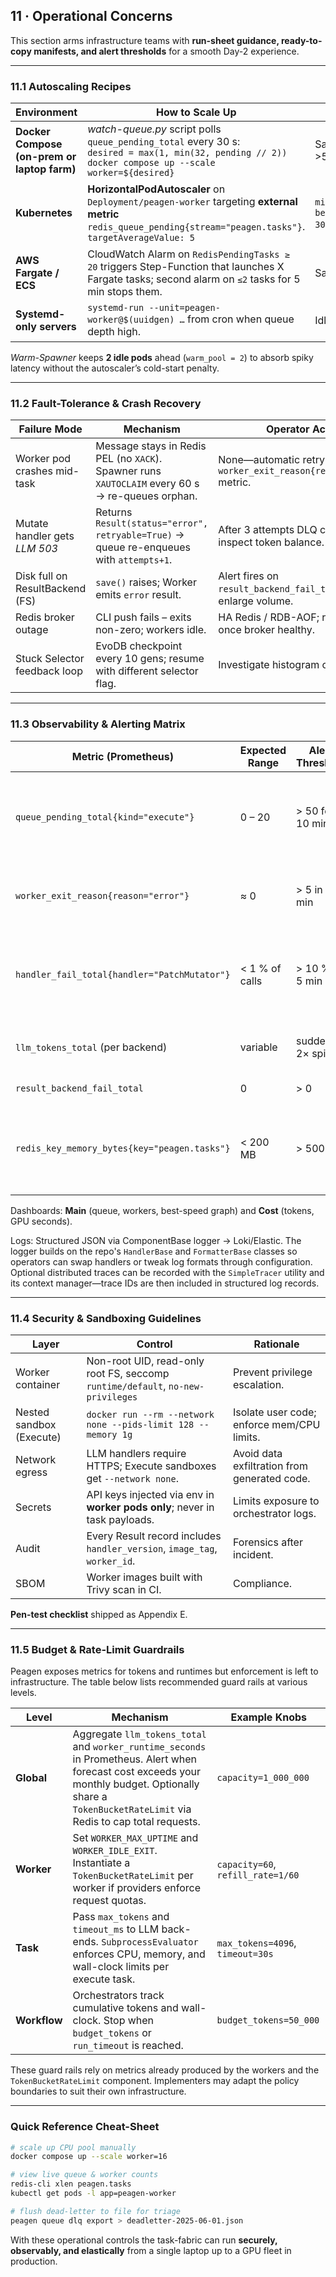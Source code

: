 ## 11 · Operational Concerns

This section arms infrastructure teams with **run-sheet guidance, ready-to-copy
manifests, and alert thresholds** for a smooth Day-2 experience.

---

### 11.1 Autoscaling Recipes

| Environment                                 | How to Scale Up                                                                                                                                                  | Idle Scale-Down                                                          | Notes                                        |
| ------------------------------------------- | ---------------------------------------------------------------------------------------------------------------------------------------------------------------- | ------------------------------------------------------------------------ | -------------------------------------------- |
| **Docker Compose (on-prem or laptop farm)** | *watch-queue.py* script polls `queue_pending_total` every 30 s:<br>`desired = max(1, min(32, pending // 2))`<br>`docker compose up --scale worker=${desired}`    | Same script drops replicas when `pending == 0` for >5 min.               | Simple, no additional services.              |
| **Kubernetes**                              | **HorizontalPodAutoscaler** on `Deployment/peagen-worker` targeting **external metric** `redis_queue_pending{stream="peagen.tasks"}`.<br>`targetAverageValue: 5` | `minReplicas: 0`,  `behavior.scaleDown.stabilizationWindowSeconds: 300`. | Pods exit after 10 min idle; HPA frees them. |
| **AWS Fargate / ECS**                       | CloudWatch Alarm on `RedisPendingTasks ≥ 20` triggers Step-Function that launches X Fargate tasks; second alarm on `≤2` tasks for 5 min stops them.              | Same alarm resets to 0 tasks.                                            | Serverless pay-per-second.                   |
| **Systemd-only servers**                    | `systemd-run --unit=peagen-worker@$(uuidgen) …` from cron when queue depth high.                                                                                 | Idle timer in unit file `StopWhenUnneeded=yes`.                          | Works without containers.                    |

*Warm-Spawner* keeps **2 idle pods** ahead (`warm_pool = 2`) to absorb spiky
latency without the autoscaler’s cold-start penalty.

---

### 11.2 Fault-Tolerance & Crash Recovery

| Failure Mode                    | Mechanism                                                                                           | Operator Action                                                          |
| ------------------------------- | --------------------------------------------------------------------------------------------------- | ------------------------------------------------------------------------ |
| Worker pod crashes mid-task     | Message stays in Redis PEL (no `XACK`).<br>Spawner runs `XAUTOCLAIM` every 60 s → re-queues orphan. | None—automatic retry. Check `worker_exit_reason{reason="error"}` metric. |
| Mutate handler gets *LLM 503*   | Returns `Result(status="error", retryable=True)` → queue re-enqueues with `attempts+1`.             | After 3 attempts DLQ captures; inspect token balance.                    |
| Disk full on ResultBackend (FS) | `save()` raises; Worker emits `error` result.                                                       | Alert fires on `result_backend_fail_total > 0`; enlarge volume.          |
| Redis broker outage             | CLI push fails – exits non-zero; workers idle.                                                      | HA Redis / RDB-AOF; restart CLI once broker healthy.                     |
| Stuck Selector feedback loop    | EvoDB checkpoint every 10 gens; resume with different selector flag.                                | Investigate histogram of buckets.                                        |

---

### 11.3 Observability & Alerting Matrix

| Metric (Prometheus)                          | Expected Range | Alert Threshold | Action                                                  |
| -------------------------------------------- | -------------- | --------------- | ------------------------------------------------------- |
| `queue_pending_total{kind="execute"}`        | 0 – 20         | > 50 for 10 min | Scale GPU workers; inspect tasks for high failure rate. |
| `worker_exit_reason{reason="error"}`         | ≈ 0            | > 5 in 10 min   | Look at pod logs; likely image or code bug.             |
| `handler_fail_total{handler="PatchMutator"}` | < 1 % of calls | > 10 % in 5 min | LLM outage or bad prompt; fallback to other backend.    |
| `llm_tokens_total` (per backend)             | variable       | sudden 2× spike | Verify routing weights; cost alert.                     |
| `result_backend_fail_total`                  | 0              | > 0             | Storage failure.                                        |
| `redis_key_memory_bytes{key="peagen.tasks"}` | < 200 MB       | > 500 MB        | Trim stream with `MAXLEN`; investigate consumer lag.    |

Dashboards: **Main** (queue, workers, best-speed graph) and **Cost** (tokens, GPU seconds).

Logs: Structured JSON via ComponentBase logger → Loki/Elastic.
The logger builds on the repo's `HandlerBase` and `FormatterBase` classes so
operators can swap handlers or tweak log formats through configuration.
Optional distributed traces can be recorded with the `SimpleTracer` utility and
its context manager—trace IDs are then included in structured log records.

---

### 11.4 Security & Sandboxing Guidelines

| Layer                    | Control                                                                         | Rationale                                    |
| ------------------------ | ------------------------------------------------------------------------------- | -------------------------------------------- |
| Worker container         | Non-root UID, read-only root FS, seccomp `runtime/default`, `no-new-privileges` | Prevent privilege escalation.                |
| Nested sandbox (Execute) | `docker run --rm --network none --pids-limit 128 --memory 1g`                   | Isolate user code; enforce mem/CPU limits.   |
| Network egress           | LLM handlers require HTTPS; Execute sandboxes get `--network none`.             | Avoid data exfiltration from generated code. |
| Secrets                  | API keys injected via env in **worker pods only**; never in task payloads.      | Limits exposure to orchestrator logs.        |
| Audit                    | Every Result record includes `handler_version`, `image_tag`, `worker_id`.       | Forensics after incident.                    |
| SBOM                     | Worker images built with Trivy scan in CI.                                      | Compliance.                                  |

**Pen-test checklist** shipped as Appendix E.


---


### 11.5 Budget & Rate-Limit Guardrails

Peagen exposes metrics for tokens and runtimes but enforcement is left to
infrastructure. The table below lists recommended guard rails at various
levels.

| Level | Mechanism | Example Knobs |
| ----- | --------- | ------------- |
| **Global** | Aggregate `llm_tokens_total` and `worker_runtime_seconds` in Prometheus. Alert when forecast cost exceeds your monthly budget. Optionally share a `TokenBucketRateLimit` via Redis to cap total requests. | `capacity=1_000_000` |
| **Worker** | Set `WORKER_MAX_UPTIME` and `WORKER_IDLE_EXIT`. Instantiate a `TokenBucketRateLimit` per worker if providers enforce request quotas. | `capacity=60`, `refill_rate=1/60` |
| **Task** | Pass `max_tokens` and `timeout_ms` to LLM back-ends. `SubprocessEvaluator` enforces CPU, memory, and wall-clock limits per execute task. | `max_tokens=4096`, `timeout=30s` |
| **Workflow** | Orchestrators track cumulative tokens and wall-clock. Stop when `budget_tokens` or `run_timeout` is reached. | `budget_tokens=50_000` |

These guard rails rely on metrics already produced by the workers and the
`TokenBucketRateLimit` component. Implementers may adapt the policy boundaries
to suit their own infrastructure.


---

### Quick Reference Cheat-Sheet

```bash
# scale up CPU pool manually
docker compose up --scale worker=16

# view live queue & worker counts
redis-cli xlen peagen.tasks
kubectl get pods -l app=peagen-worker

# flush dead-letter to file for triage
peagen queue dlq export > deadletter-2025-06-01.json
```

With these operational controls the task-fabric can run **securely,
observably, and elastically** from a single laptop up to a GPU fleet in
production.
